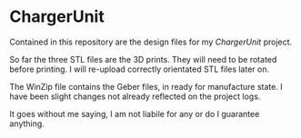 # ChargerUnit
Contained in this repository are the design files for my <i>ChargerUnit</i> project.

So far the three STL files are the 3D prints. They will need to be rotated before printing. I will re-upload correctly orientated STL files later on.

The WinZip file contains the Geber files, in ready for manufacture state. I have been slight changes not already reflected on the project logs.

It goes without me saying, I am not liabile for any or do I guarantee anything.

